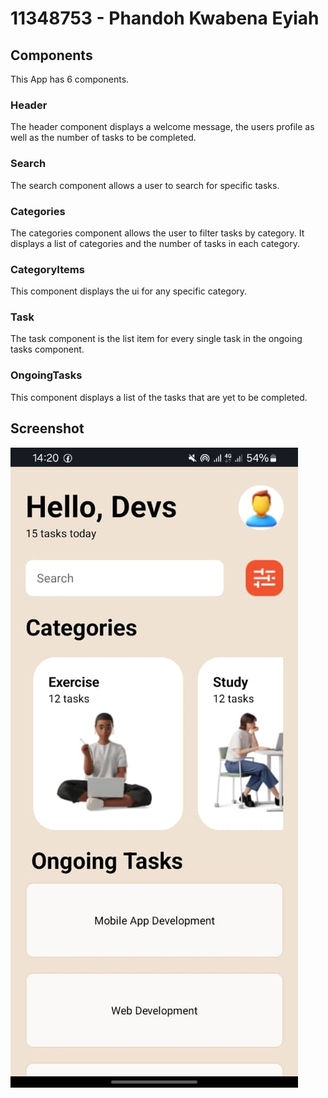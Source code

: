 # 11348753 - Phandoh Kwabena Eyiah

## Components

This App has 6 components.

### Header

The header component displays a welcome message, the users profile as well as the number of tasks to be completed.

### Search

The search component allows a user to search for specific tasks.

### Categories

The categories component allows the user to filter tasks by category. It displays a list of categories and the number of tasks in each category.

### CategoryItems

This component displays the ui for any specific category.

### Task

The task component is the list item for every single task in the ongoing tasks component.

### OngoingTasks

This component displays a list of the tasks that are yet to be completed.

## Screenshot

![alt text](Screenshot/screenshot2.jpg)
